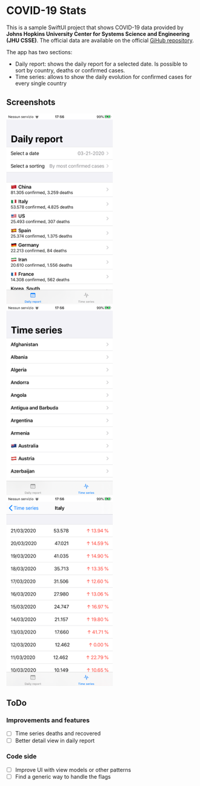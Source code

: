 # COVID-19 Stats

This is a sample SwiftUI project that shows COVID-19 data provided by **Johns Hopkins University Center for Systems Science and Engineering (JHU CSSE)**. The official data are available on the official [GiHub repository](https://github.com/CSSEGISandData/COVID-19).

The app has two sections:

* Daily report: shows the daily report for a selected date. Is possible to sort by country, deaths or confirmed cases.
* Time series: allows to show the daily evolution for confirmed cases for every single country

## Screenshots

<img src="screenshots/screen_01.PNG" height="500px">
<img src="screenshots/screen_02.PNG" height="500px">
<img src="screenshots/screen_03.PNG" height="500px">

## ToDo

### Improvements and features

* [ ] Time series deaths and recovered
* [ ] Better detail view in daily report

### Code side

* [ ] Improve UI with view models or other patterns
* [ ] Find a generic way to handle the flags
